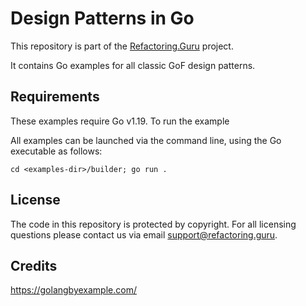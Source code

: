 # Design Patterns in Go

This repository is part of the [Refactoring.Guru](https://refactoring.guru/design-patterns) project.

It contains Go examples for all classic GoF design patterns.

## Requirements

These examples require Go v1.19. To run the example

All examples can be launched via the command line, using the Go executable as follows:

```
cd <examples-dir>/builder; go run .
```

## License

The code in this repository is protected by copyright. For all licensing questions please contact us via email support@refactoring.guru.

##  Credits

https://golangbyexample.com/

